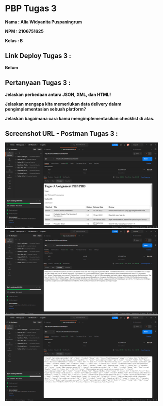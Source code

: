 # **PBP Tugas 3**

**Nama   : Alia Widyanita Puspaningrum**

**NPM    : 2106751625**

**Kelas  : B**


## Link Deploy Tugas 3 : 
**Belum**

## Pertanyaan Tugas 3 : 
**Jelaskan perbedaan antara JSON, XML, dan HTML!**


**Jelaskan mengapa kita memerlukan data delivery dalam pengimplementasian sebuah platform?**


**Jelaskan bagaimana cara kamu mengimplementasikan checklist di atas.**



## Screenshot URL - Postman Tugas 3 :
![ScreenshotPostman-HTML]('../../ScreenshotPostman-HTML.png?raw=true)
![ScreenshotPostman-XML]('../../ScreenshotPostman-XML.png?raw=true)
![ScreenshotPostman-JSON]('../../ScreenshotPostman-JSON.png?raw=true)